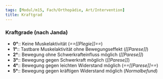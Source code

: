 ```yaml
---
tags: [Modul/m15, Fach/Orthopädie, Art/Intervention]
title: Kraftgrad
---
```

### Kraftgrade (nach Janda)
- **0°**:: Keine Muskelaktivität (*==[[Plegie]]==*)
- **1°**:: Tastbare Muskelaktivität ohne Bewegungseffekt (*[[Parese]]*)
- **2°**:: Bewegung ohne Schwerkrafteinfluss möglich (*[[Parese]]*)
- **3°**:: Bewegung gegen Schwerkraft möglich (*[[Parese]]*)
- **4°**:: Bewegung gegen leichten Widerstand möglich (*==[[Parese]]==*)
- **5°**:: Bewegung gegen kräftigen Widerstand möglich (*Normalbefund*)